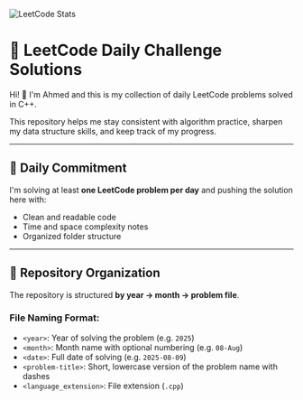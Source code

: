 ![LeetCode Stats](https://leetcode-stats.vercel.app/api/ahmedlotfy93?theme=dark)
# 🧠 LeetCode Daily Challenge Solutions

Hi! 👋 I'm Ahmed and this is my collection of daily LeetCode problems solved in C++.

This repository helps me stay consistent with algorithm practice, sharpen my data structure skills, and keep track of my progress.

---

## 📅 Daily Commitment

I'm solving at least **one LeetCode problem per day** and pushing the solution here with:
- Clean and readable code
- Time and space complexity notes
- Organized folder structure

---

## 📁 Repository Organization

The repository is structured **by year → month → problem file**.

### File Naming Format:

- `<year>`: Year of solving the problem (e.g. `2025`)
- `<month>`: Month name with optional numbering (e.g. `08-Aug`)
- `<date>`: Full date of solving (e.g. `2025-08-09`)
- `<problem-title>`: Short, lowercase version of the problem name with dashes
- `<language_extension>`: File extension (`.cpp`)
